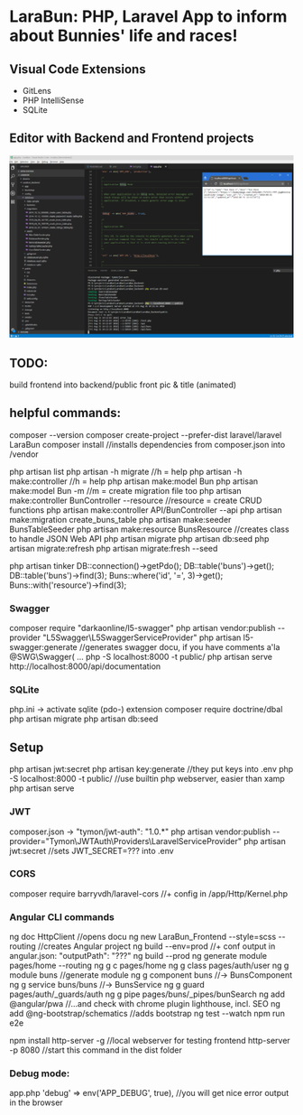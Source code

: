 # LaraBun: PHP, Laravel App to inform about Bunnies' life and races!

## Visual Code Extensions
- GitLens
- PHP IntelliSense
- SQLite

## Editor with Backend and Frontend projects

![editor](https://raw.githubusercontent.com/privet56/LaraBun/master/vsc.php.json.api.png)

## TODO:
build frontend into backend/public
front pic & title (animated)

## helpful commands:

composer --version
composer create-project --prefer-dist laravel/laravel LaraBun
composer install                                            //installs dependencies from composer.json into /vendor

php artisan list
php artisan -h migrate										//h = help
php artisan -h make:controller								//h = help
php artisan make:model Bun
php artisan make:model Bun -m								//m = create migration file too
php artisan make:controller BunController --resource		//resource = create CRUD functions
php artisan make:controller API/BunController --api
php artisan make:migration create_buns_table
php artisan make:seeder BunsTableSeeder
php artisan make:resource BunsResource						//creates class to handle JSON Web API
php artisan migrate
php artisan db:seed
php artisan migrate:refresh
php artisan migrate:fresh --seed

php artisan tinker
DB::connection()->getPdo();
DB::table('buns')->get();
DB::table('buns')->find(3);
Buns::where('id', '=', 3)->get();
Buns::with('resource')->find(3);

### Swagger
composer require "darkaonline/l5-swagger"
php artisan vendor:publish --provider "L5Swagger\L5SwaggerServiceProvider"
php artisan l5-swagger:generate								//generates swagger docu, if you have comments a'la @SWG\Swagger( ...
php -S localhost:8000 -t public/
php artisan serve
http://localhost:8000/api/documentation

### SQLite
php.ini -> activate sqlite (pdo-) extension
composer require doctrine/dbal
php artisan migrate
php artisan db:seed

## Setup
php artisan jwt:secret
php artisan key:generate                                    //they put keys into .env
php -S localhost:8000 -t public/                            //use builtin php webserver, easier than xamp
php artisan serve

### JWT
composer.json -> "tymon/jwt-auth": "1.0.*"
php artisan vendor:publish --provider="Tymon\JWTAuth\Providers\LaravelServiceProvider"
php artisan jwt:secret										//sets JWT_SECRET=??? into .env

### CORS
composer require barryvdh/laravel-cors						//+ config in /app/Http/Kernel.php

### Angular CLI commands
ng doc HttpClient											//opens docu
ng new LaraBun_Frontend --style=scss --routing				//creates Angular project
ng build --env=prod											//+ conf output in angular.json: "outputPath": "???"
ng build --prod
ng generate module pages/home --routing
ng g c pages/home
ng g class pages/auth/user
ng g module buns											//generate module
ng g component buns											//-> BunsComponent
ng g service buns/buns										//-> BunsService
ng g guard pages/auth/_guards/auth
ng g pipe pages/buns/_pipes/bunSearch
ng add @angular/pwa											//...and check with chrome plugin lighthouse, incl. SEO
ng add @ng-bootstrap/schematics								//adds bootstrap
ng test --watch
npm run e2e

npm install http-server -g									//local webserver for testing frontend
http-server -p 8080											//start this command in the dist folder

### Debug mode:
app.php
    'debug' => env('APP_DEBUG', true),                      //you will get nice error output in the browser

